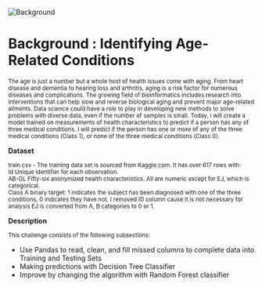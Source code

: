 ![Background](https://github.com/lisahh986/ICR-Related-Conditions/assets/119891031/644f1129-a966-4e14-9963-d29519288ecf)


# Background : Identifying Age-Related Conditions 

<sub>The age is just a number but a whole host of health issues come with aging. From heart disease and dementia to hearing loss and arthritis, aging is a risk factor for numerous diseases and complications. The growing field of bioinformatics includes research into interventions that can help slow and reverse biological aging and prevent major age-related ailments. Data science could have a role to play in developing new methods to solve problems with diverse data, even if the number of samples is small. 
Today, i will create a model trained on measurements of health characteristics to predict if a person has any of three medical conditions. I will predict if the person has one or more of any of the three medical conditions (Class 1), or none of the three medical conditions (Class 0). </sub>

**Dataset**

<sub>train.csv - The training data set is sourced from Kaggle.com. It has over 617 rows with:  
Id Unique identifier for each observation.  
AB-GL Fifty-six anonymized health characteristics. All are numeric except for EJ, which is categorical.  
Class A binary target: 1 indicates the subject has been diagnosed with one of the three conditions, 0 indicates they have not.
I removed ID column cause it is not necessary for analysis
EJ is converted from A, B categories to 0 or 1.
</sub>

**Description**

<sub>This challenge consists of the following subsections:
*	Use Pandas to read, clean, and fill missed columns to complete data into Training and Testing Sets
*	Making predictions with Decision Tree Classifier
*	Improve by changing the algorithm with Random Forest classifier 
 </sub>
